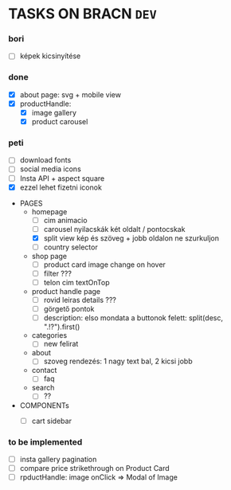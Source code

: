 #  TASKS ON BRACN `DEV`



### bori
- [ ] képek kicsinyítése

### done
- [x] about page: svg + mobile view
- [x] productHandle:
  - [x] image gallery
  - [x] product carousel

### peti
- [ ] download fonts
- [ ] social media icons
- [ ] Insta API + aspect square
- [x] ezzel lehet fizetni iconok
- PAGES
  - homepage
    - [ ] cim animacio
    - [ ] carousel nyilacskák két oldalt / pontocskak
    - [x] split view kép és szöveg + jobb oldalon ne szurkuljon
    - [ ] country selector
  - shop page
    - [ ] product card image change on hover
    - [ ] filter ???
    - [ ] telon cim textOnTop
  - product handle page
    - [ ] rovid leiras details ???
    - [ ] görgető pontok
    - [ ] description: elso mondata a buttonok felett: split(desc, ".!?").first()
  - categories
    - [ ] new felirat
  - about
    - [ ] szoveg rendezés: 1 nagy text bal, 2 kicsi jobb
  - contact
    - [ ] faq
  - search
    - [ ] ??
- COMPONENTs
  - [ ] cart sidebar


### to be implemented
- [ ] insta gallery pagination
- [ ] compare price strikethrough on Product Card
- [ ] rpductHandle: image onClick => Modal of Image
